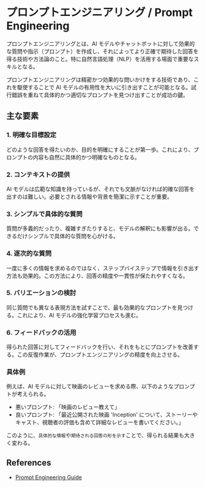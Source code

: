 # プロンプトエンジニアリング / Prompt Engineering

プロンプトエンジニアリングとは、AI モデルやチャットボットに対して効果的な質問や指示（プロンプト）を作成し、それによってより正確で期待した回答を得る技術や方法論のこと。特に自然言語処理（NLP）を活用する場面で重要なスキルとなる。

プロンプトエンジニアリングは精密かつ効果的な問いかけをする技術であり、これを駆使することで AI モデルの有用性を大いに引き出すことが可能となる。試行錯誤を重ねて具体的かつ適切なプロンプトを見つけ出すことが成功の鍵。

## 主な要素

### 1. 明確な目標設定

どのような回答を得たいのか、目的を明確にすることが第一歩。これにより、プロンプトの内容も自然に具体的かつ明確なものとなる。

### 2. コンテキストの提供

AI モデルは広範な知識を持っているが、それでも文脈がなければ的確な回答を出すのは難しい。必要とされる情報や背景を簡潔に示すことが重要。

### 3. シンプルで具体的な質問

質問が多義的だったり、複雑すぎたりすると、モデルの解釈にも影響が出る。できるだけシンプルで具体的な質問を心がける。

### 4. 逐次的な質問

一度に多くの情報を求めるのではなく、ステップバイステップで情報を引き出す方法も効果的。この方法により、回答の精度や一貫性が保たれやすくなる。

### 5. バリエーションの検討

同じ質問でも異なる表現方法を試すことで、最も効果的なプロンプトを見つける。これにより、AI モデルの強化学習プロセスも進む。

### 6. フィードバックの活用

得られた回答に対してフィードバックを行い、それをもとにプロンプトを改善する。この反復作業が、プロンプトエンジニアリングの精度を向上させる。

### 具体例

例えば、AI モデルに対して映画のレビューを求める際、以下のようなプロンプトが考えられる。

- 悪いプロンプト: 「映画のレビュー教えて」
- 良いプロンプト: 「最近公開された映画 'Inception' について、ストーリーやキャスト、視聴者の評価も含めて詳細なレビューを書いてください。」

このように、`具体的な情報`や`期待される回答の形を示す`ことで、得られる結果も大きく変わる。

## References

- [Prompt Engineering Guide](https://www.promptingguide.ai/jp)
